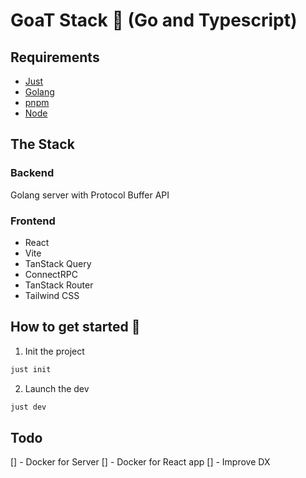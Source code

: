 # GoaT Stack 🐐 (Go and Typescript)


## Requirements
- [Just](https://just.systems)
- [Golang](https://go.dev/)
- [pnpm](https://pnpm.io)
- [Node](https://nodejs.org/en)

## The Stack

### Backend

Golang server with Protocol Buffer API

### Frontend

- React
- Vite
- TanStack Query
- ConnectRPC
- TanStack Router
- Tailwind CSS

## How to get started 🚀

1. Init the project
```bash
just init
```

2. Launch the dev

```bash
just dev
```

## Todo

[] - Docker for Server
[] - Docker for React app
[] - Improve DX
